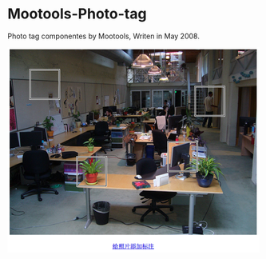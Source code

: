 Mootools-Photo-tag
==================

Photo tag componentes by Mootools, Writen in May 2008.

![image](https://raw.githubusercontent.com/Baogaitou/Mootools-Photo-tag/master/demo.png)
